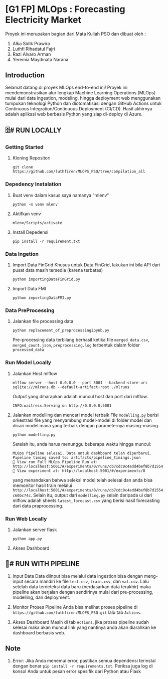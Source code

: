<h1>[G1 FP] MLOps : Forecasting Electricity Market</h1>
Proyek ini merupakan bagian dari Mata Kuliah PSO dan dibuat oleh :

1. Alka Sidik Prawira
2. Luthfi Rihadatul Fajri
3. Razi Alvaro Arman
4. Yeremia Maydinata Narana

<h2>Introduction</h2>
Selamat datang di proyek MLOps end-to-end ini! Proyek ini mendemonstrasikan alur lengkap Machine Learning Operations (MLOps) mulai dari data ingestion, modeling, hingga deployment web menggunakan tumpukan teknologi Python dan diotomatisasi dengan GitHub Actions untuk Continuous Integration/Continuous Deployment (CI/CD). Hasil akhirnya adalah aplikasi web berbasis Python yang siap di-deploy di Azure.

<h2>🗄️# RUN LOCALLY</h2>
<h3>Getting Started</h2>

1. Kloning Repositori
   ```
   git clone https://github.com/luthfiren/MLOPS_PSO/tree/compilation_all
   ```

<h3>Depedency Instalation</h2>

1. Buat venv dalam kasus saya namanya "mlenv"
   ```
   python -m venv mlenv
   ```
2. Aktifkan venv
   ```
   mlenv/Scripts/activate
   ```
3. Install Depedensi
   ```
   pip install -r requirement.txt
   ```
<h3>Data Ingetion</h2>

1. Import Data FinGrid
   Khusus untuk Data FinGrid, lakukan ini bila API dari pusat data masih tersedia (karena terbatas)
   ```
   python importingDataFinGrid.py
   ```
2. Import Data FMI
   ```
   python importingDataFMI.py
   ```

<h3>Data PreProcessing</h2>

1. Jalankan file processing data
   ```
   python replacement_of_preprocessingipynb.py
   ```
   Pre-processing data terbilang berhasil ketika file ```merged_data.csv```, ```merged_count.json```, ```preprocessing.log``` terbentuk dalam folder ```processed_data```

<h3>Run Model Locally</h2>

1. Jalankan Host mlflow
   ```
   mlflow server --host 0.0.0.0 --port 5001 --backend-store-uri sqlite:///mlruns.db --default-artifact-root ./mlruns
   ```
     Output yang diharapkan adalah muncul host dan port dari mlflow.
     ```
     INFO:waitress:Serving on http://0.0.0.0:5001
     ```
2. Jalankan modelling dan mencari model terbaik
   File ```modelling.py``` berisi orkestrasi file yang menyambung model-model di folder model dan dicari model mana yang terbaik dengan parameternya masing-masing.
   ```
   python modelling.py
   ```
   Setelah itu, anda harus menunggu beberapa waktu hingga muncul:
   ```
   MLOps Pipeline selesai. Data untuk dashboard telah diperbarui.
   Pipeline timing saved to: artifacts/pipeline_timings.json
   🏃 View run Full_MLOps_Pipeline_Run at: http://localhost:5001/#/experiments/0/runs/cb7cdc9c4add4bef8b7d1554c60bc74c
   🧪 View experiment at: http://localhost:5001/#/experiments/0
   ```
   yang menandakan bahwa seleksi model telah selesai dan anda bisa memonitor hasil train melalui ```http://localhost:5001/#/experiments/0/runs/cb7cdc9c4add4bef8b7d1554c60bc74c```. Selain itu, output dari             ```modelling.py``` selain daripada ui dari mlflow adalah sheets ```latest_forecast.csv``` yang berisi hasil forecasting dari data praprocessing.

<h3>Run Web Locally</h2>

1. Jalankan server flask
   ```
   python app.py
   ```
3. Akses Dashboard

<h2>🤖# RUN WITH PIPELINE</h2>

1. Input Data
   Data diinput bisa melalui data ingestion bisa dengan meng-input secara mandiri ke file ```test.csv```, ```train.csv```, dan ```val.csv```. Lalu setelah data terdeteksi data baru (berdasarkan data terakhir) maka pipeline akan berjalan dengan sendirinya mulai dari pre-processing, modelling, dan deployment.
   
3. Monitor Proses Pipeline
   Anda bisa melihat proses pipeline di ```https://github.com/luthfiren/MLOPS_PSO.git``` lalu tab ```Actions```.
   
5. Akses Dashboard
   Masih di tab ```Actions```, jika proses pipeline sudah selesai maka akan muncul link yang nantinya anda akan diarahkan ke dashboard berbasis web.

<h2>Note</h2>

1. Error: Jika Anda menemui error, pastikan semua dependensi terinstal dengan benar ```pip install -r requirements.txt```. Periksa juga log di konsol Anda untuk pesan error spesifik dari Python atau Flask

